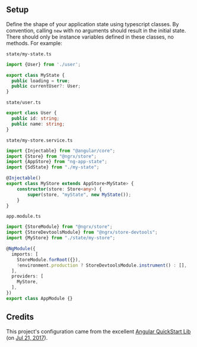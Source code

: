 ## Setup
Define the shape of your application state using typescript classes. By convention, calling `new` with no arguments should result in the initial state. There should only be instance variables defined in these classes, no methods. For example:

`state/my-state.ts`
```ts
import {User} from './user';

export class MyState {
  public loading = true;
  public currentUser?: User;
}
```

`state/user.ts`
```ts
export class User {
  public id: string;
  public name: string;
} 
```

`state/my-store.service.ts`
```ts
import {Injectable} from "@angular/core";
import {Store} from "@ngrx/store";
import {AppStore} from "ng-app-state";
import {SdState} from "./my-state";

@Injectable()
export class MyStore extends AppStore<MyState> {
	constructor(store: Store<any>) {
		super(store, "myState", new MyState());
	}
}
```

`app.module.ts`
```ts
import {StoreModule} from "@ngrx/store";
import {StoreDevtoolsModule} from "@ngrx/store-devtools";
import {MyStore} from "./state/my-store";

@NgModule({
  imports: [
    StoreModule.forRoot({}),
    !environment.production ? StoreDevtoolsModule.instrument() : [],
  ],
  providers: [
    MyStore,
  ],
})
export class AppModule {}
```

## Credits
This project's configuration came from the excellent [Angular QuickStart Lib](https://github.com/filipesilva/angular-quickstart-lib) (on [Jul 21, 2017](https://github.com/filipesilva/angular-quickstart-lib/commit/c687d9a3c00c8db5c290f0dfb243172f8dbfdf40)).
